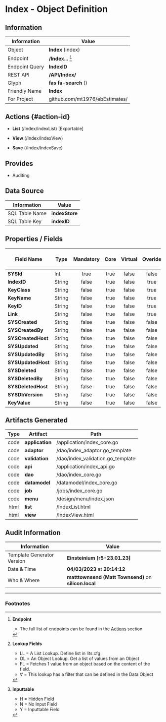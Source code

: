 # **Index** - Object Definition
##  Information
| Information  | Value  |
|---|---|
|Object         |**Index** (index) |
|Endpoint 	    |**/Index...** [^1]|
|Endpoint Query |**IndexID**|
|REST API|**/API/Index/**|
Glyph|**fas fa-search** ()
Friendly Name|**Index**|
|For Project    |github.com/mt1976/ebEstimates/|

##  Actions {#action-id}
* **List** (/Index/IndexList) [Exportable]
* **View** (/Index/IndexView)

* **Save** (/Index/IndexSave)









##  Provides


* Auditing 




##  Data Source 
| Information  | Value  |
|---|---|
SQL Table Name       | **indexStore**
SQL Table Key | **indexID**



##  Properties / Fields
| Field Name| Type | Mandatory | Core | Virtual | Overide | Lookup [^2]| Lookup Object      | Lookup Field Source         | Lookup Return Value                | Inputable [^3]|DB Column|Default Value| No Change | Callout | Internal | Display | Mask |
| -- | --  | :--: | :--: | :--: |:--: |:--: |:--: |-- |-- |:--: |-- | --| :--: | :--: | :--: | -- | -- |
|**SYSId**|Int|true|true|false|false|||||NH|_id|0|false|false|true|text||
|**IndexID**|String|false|true|false|true|||||NH|indexID||false|true|false|text||
|**KeyClass**|String|false|true|false|true|||||N|keyClass||false|false|false|text||
|**KeyName**|String|false|true|false|true|||||N|keyName||false|false|false|text||
|**KeyID**|String|false|true|false|true|||||N|keyID||false|false|false|text||
|**Link**|String|false|true|false|true|||||NH|link||false|true|false|text||
|**SYSCreated**|String|false|true|false|false|||||NH|_created||false|false|true|text||
|**SYSCreatedBy**|String|false|true|false|false|||||NH|_createdBy||false|false|true|text||
|**SYSCreatedHost**|String|false|true|false|false|||||NH|_createdHost||false|false|true|text||
|**SYSUpdated**|String|false|true|false|false|||||NH|_updated||false|false|true|text||
|**SYSUpdatedBy**|String|false|true|false|false|||||NH|_updatedBy||false|false|true|text||
|**SYSUpdatedHost**|String|false|true|false|false|||||NH|_updatedHost||false|false|true|text||
|**SYSDeleted**|String|false|true|false|false|||||NH|_deleted||false|false|true|text||
|**SYSDeletedBy**|String|false|true|false|false|||||NH|_deletedBy||false|false|true|text||
|**SYSDeletedHost**|String|false|true|false|false|||||NH|_deletedHost||false|false|true|text||
|**SYSDbVersion**|String|false|true|false|false|||||NH|_dbVersion||false|false|true|text||
|**KeyValue**|String|false|true|false|false|||||Y|KeyValue||false|false|false|text||


##  Artifacts Generated
| Type | Artifact | Path|
| :--: | -- | -- |
| code | **application** | /application/index_core.go |
| code | **adaptor** | /dao/index_adaptor.go_template |
| code | **validation** | /dao/index_validation.go_template |
| code | **api** | /application/index_api.go |
| code | **dao** | /dao/index_core.go |
| code | **datamodel** | /datamodel/index_core.go |
| code | **job** | /jobs/index_core.go |
| code | **menu** | /design/menu/index.json |
| html | **list** | /IndexList.html |
| html | **view** | /IndexView.html |


## Audit Information
| Information  | Value |
|---|---|
Template Generator Version   | **Einsteinium [r5-23.01.23]**
Date & Time		     | **04/03/2023** at **20:14:12**
Who & Where		     | **matttownsend (Matt Townsend)** on **silicon.local**

---
### Footnotes
[^1]: **Endpoint**
    * The full list of endpoints can be found in the [Actions](#action-id) section
[^2]: **Lookup Fields**
    * LL = A List Lookup. Define list in lits.cfg
    * OL = An Object Lookup. Get a list of values from an Object
    * FL = Fetches 1 value from an object based on the content of the field. 
    * ∀ = This lookup has a filter that can be defined in the Data Object
[^3]: **Inputtable**   
    * H = Hidden Field
    * N = No Input Field
    * Y = Inputtable Field